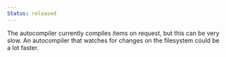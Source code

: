```yaml
--- 
Status: released
--- 
```


The autocompiler currently compiles items on request, but this can be very slow. An autocompiler that watches for changes on the filesystem could be a lot faster.
